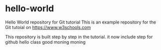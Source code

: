 # hello-world
Hello World repository for Git tutorial
This is an example repository for the Git tutoial on https://www.w3schools.com

This repository is built step by step in the tutorial.
it now include step for github
hello class
good moning
moning